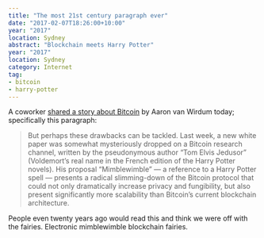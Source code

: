 ```yaml
---
title: "The most 21st century paragraph ever"
date: "2017-02-07T18:26:00+10:00"
year: "2017"
location: Sydney
abstract: "Blockchain meets Harry Potter"
year: "2017"
location: Sydney
category: Internet
tag:
- bitcoin
- harry-potter
---
```

A coworker [shared a story about Bitcoin] by Aaron van Wirdum today; specifically this paragraph:

> But perhaps these drawbacks can be tackled. Last week, a new white paper was somewhat mysteriously dropped on a Bitcoin research channel, written by the pseudonymous author “Tom Elvis Jedusor” (Voldemort’s real name in the French edition of the Harry Potter novels). His proposal “Mimblewimble” — a reference to a Harry Potter spell — presents a radical slimming-down of the Bitcoin protocol that could not only dramatically increase privacy and fungibility, but also present significantly more scalability than Bitcoin’s current blockchain architecture.

People even twenty years ago would read this and think we were off with the fairies. Electronic mimblewimble blockchain fairies.

[shared a story about Bitcoin]: https://bitcoinmagazine.com/articles/mimblewimble-how-a-stripped-down-version-of-bitcoin-could-improve-privacy-fungibility-and-scalability-all-at-once-1471038001/

